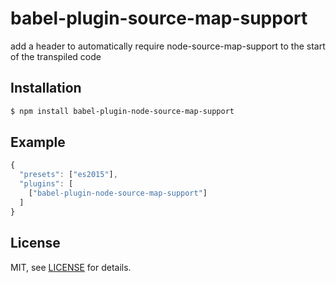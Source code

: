# babel-plugin-source-map-support

add a header to automatically require node-source-map-support to the start of the transpiled code

## Installation
```bash
$ npm install babel-plugin-node-source-map-support
```

## Example

```javascript
{
  "presets": ["es2015"],
  "plugins": [
    ["babel-plugin-node-source-map-support"]
  ]
}
```

## License

MIT, see [LICENSE](https://github.com/gguimond/babel-plugin-source-map-support/blob/master/LICENSE) for details.

